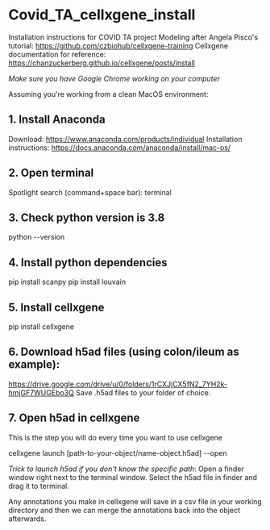 # Covid_TA_cellxgene_install
Installation instructions for COVID TA project
Modeling after Angela Pisco's tutorial: https://github.com/czbiohub/cellxgene-training
Cellxgene documentation for reference:
https://chanzuckerberg.github.io/cellxgene/posts/install

*Make sure you have Google Chrome working on your computer*

Assuming you're working from a clean MacOS environment:
## 1. Install Anaconda
Download: https://www.anaconda.com/products/individual
Installation instructions: https://docs.anaconda.com/anaconda/install/mac-os/

## 2. Open terminal
Spotlight search (command+space bar): terminal

## 3. Check python version is 3.8
python --version

## 4. Install python dependencies
pip install scanpy
pip install louvain

## 5. Install cellxgene
pip install cellxgene

## 6. Download h5ad files (using colon/ileum as example):
https://drive.google.com/drive/u/0/folders/1rCXJjCX5fN2_7YH2k-hmjGF7WUGEbo3Q
Save .h5ad files to your folder of choice.

## 7. Open h5ad in cellxgene
This is the step you will do every time you want to use cellxgene

cellxgene launch [path-to-your-object/name-object.h5ad] --open

*Trick to launch h5ad if you don't know the specific path*:
Open a finder window right next to the terminal window. Select the h5ad file in finder and drag it to terminal.

Any annotations you make in cellxgene will save in a csv file in your working directory and then we can merge the annotations back into the object afterwards.
